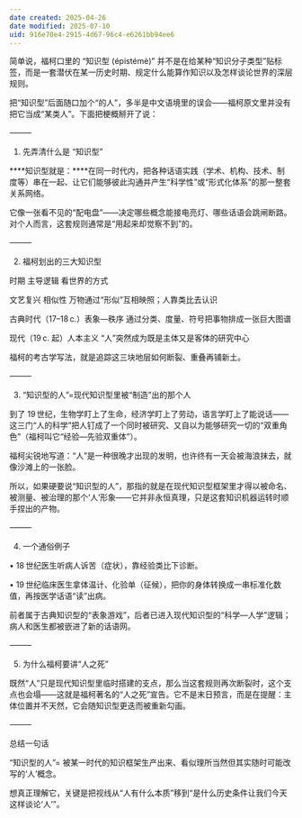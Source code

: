 ```yaml
---
date created: 2025-04-26
date modified: 2025-07-10
uid: 916e70e4-2915-4d67-96c4-e6261bb94ee6
---
```


简单说，福柯口里的 “知识型 (épistémè)” 并不是在给某种“知识分子类型”贴标签，而是一套潜伏在某一历史时期、规定什么能算作知识以及怎样谈论世界的深层规则。

把“知识型”后面随口加个“的人”，多半是中文语境里的误会——福柯原文里并没有把它当成“某类人”。下面把梗概掰开了说：

  

⸻

  

1. 先弄清什么是 “知识型”

  

****知识型就是：****在同一时代内，把各种话语实践（学术、机构、技术、制度等）串在一起、让它们能够彼此沟通并产生“科学性”或“形式化体系”的那一整套关系网络。 

  

它像一张看不见的“配电盘”——决定哪些概念能接电亮灯、哪些话语会跳闸断路。对个人而言，这套规则通常是“用起来却觉察不到”的。

  

⸻

  

2. 福柯划出的三大知识型

  

时期 主导逻辑 看世界的方式

文艺复兴 相似性 万物通过“形似”互相映照；人靠类比去认识

古典时代（17–18 c.）表象—秩序 通过分类、度量、符号把事物排成一张巨大图谱

现代（19 c. 起）人本主义 “人”突然成为既是主体又是客体的研究中心

  

福柯的考古学写法，就是追踪这三块地层如何断裂、重叠再铺新土。 

  

⸻

  

3. “知识型的人”=现代知识型里被“制造”出的那个人

  

到了 19 世纪，生物学盯上了生命，经济学盯上了劳动，语言学盯上了能说话——这三门“人的科学”把人钉成了一个同时被研究、又自以为能够研究一切的“双重角色”（福柯叫它“经验—先验双重体”）。

  

福柯尖锐地写道：“人”是一种很晚才出现的发明，也许终有一天会被海浪抹去，就像沙滩上的一张脸。 

  

所以，如果硬要说“知识型的人”，那指的就是在现代知识型框架里才得以被命名、被测量、被治理的那个‘人’形象——它并非永恒真理，只是这套知识机器运转时顺手捏出的产物。

  

⸻

  

4. 一个通俗例子

• 18 世纪医生听病人诉苦（症状），靠经验类比下诊断。

• 19 世纪临床医生拿体温计、化验单（征候），把你的身体转换成一串标准化数值，再按医学话语“读”出病。

  

前者属于古典知识型的“表象游戏”，后者已进入现代知识型的“科学—人学”逻辑；病人和医生都被嵌进了新的话语网。 

  

⸻

  

5. 为什么福柯要讲“人之死”

  

既然“人”只是现代知识型里临时搭建的支点，那么当这套规则再次断裂时，这个支点也会塌——这就是福柯著名的“人之死”宣告。它不是末日预言，而是在提醒：主体位置并不天然，它会随知识型更迭而被重新勾画。

  

⸻

  

总结一句话

  

“知识型的人”= 被某一时代的知识框架生产出来、看似理所当然但其实随时可能改写的‘人’概念。

想真正理解它，关键是把视线从“人有什么本质”移到“是什么历史条件让我们今天这样谈论‘人’”。
